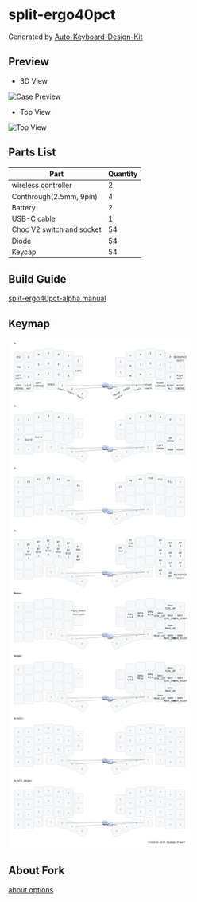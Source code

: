 # split-ergo40pct

Generated by [Auto-Keyboard-Design-Kit](https://auto-kdk.pages.dev/)

## Preview

- 3D View

![Case Preview](images/split-ergo40pct-case-preview.png)

- Top View

![Top View](images/split-ergo40pct-top-view.png)

## Parts List

| Part                      | Quantity |
| ------------------------- | -------- |
| wireless controller       | 2        |
| Conthrough(2.5mm, 9pin)   | 4        |
| Battery                   | 2        |
| USB-C cable               | 1        |
| Choc V2 switch and socket | 54       |
| Diode                     | 54       |
| Keycap                    | 54       |

## Build Guide

[split-ergo40pct-alpha manual](https://github.com/nuovotaka/split-ergo40pct-alpha/wiki/Production_Instructions)

## Keymap

![keymap](/images/keymap.png)

## About Fork
[about options](https://gist.github.com/nuovotaka/56b7e68dd912cec99823df60322d82a3)
